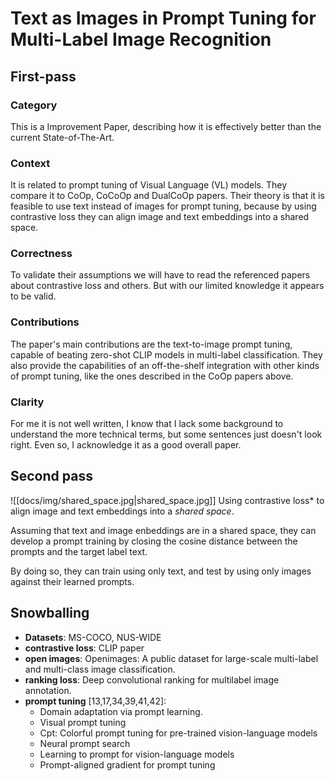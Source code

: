 # Text as Images in Prompt Tuning for Multi-Label Image Recognition

## First-pass

### Category

This is a Improvement Paper, describing how it is effectively better than the current State-of-The-Art.

### Context

It is related to prompt tuning of Visual Language (VL) models. They compare it to CoOp, CoCoOp and DualCoOp papers. Their theory is that it is feasible to use text instead of images for prompt tuning, because by using contrastive loss they can align image and text embeddings into a shared space.

### Correctness

To validate their assumptions we will have to read the referenced papers about contrastive loss and others. But with our limited knowledge it appears to be valid.

### Contributions

The paper's main contributions are the text-to-image prompt tuning, capable of beating zero-shot CLIP models in multi-label classification. They also provide the capabilities of an off-the-shelf integration with other kinds of prompt tuning, like the ones described in the CoOp papers above.

### Clarity

For me it is not well written, I know that I lack some background to understand the more technical terms, but some sentences just doesn't look right. Even so, I acknowledge it as a good overall paper.

## Second pass

![[docs/img/shared_space.jpg|shared_space.jpg]]
Using contrastive loss* to align image and text embeddings into a *shared space*.

Assuming that text and image enbeddings are in a shared space, they can develop a prompt training by closing the cosine distance between the prompts and the target label text.

By doing so, they can train using only text, and test by using only images against their learned prompts.

## Snowballing

- **Datasets**: MS-COCO, NUS-WIDE
- **contrastive loss**: CLIP paper
- **open images**: Openimages: A public dataset for large-scale multi-label and multi-class image classification.
- **ranking loss**: Deep convolutional ranking for multilabel image annotation.
- **prompt tuning** [13,17,34,39,41,42]:
	- Domain adaptation via prompt learning.
	- Visual prompt tuning
	- Cpt: Colorful prompt tuning for pre-trained vision-language models
	- Neural prompt search
	- Learning to prompt for vision-language models
	- Prompt-aligned gradient for prompt tuning
